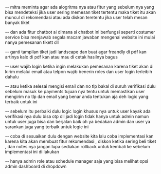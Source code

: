 -- mitra meminta agar ada alogritma nya atau fitur yang sebelum nya yang bisa mendeteksi jika user sering memesan tiket tertentu maka tiket itu akan muncul di rekomendasi atau ada diskon teretentu jika user telah mesan banyak tiket

-- dan ada fitur chatbot ai dimana si chatbot ini berfungsi seperti costumer service bisa menjawab segala macam jawaban mengenai website ini mulai nanya pemesanan tikett dll

-- ganti tampilan tiket jadi landscape dan buat agar freandly di pdf kan artinya kalo di pdf kan atau mau di cetak hasilnya bagus

-- user wajib login ketika ingin melakukan pemesanan karena tiket akan di kirim melalui email atau telpon
wajib benerin roles dan user login terleibih dahulu

-- atau ketika selesai mengisi email dan no tlp bakal di suruh verifikasi dulu sebelum masuk ke payments tujuan nya tentu untuk memastikan user mengirim no tlp dan email yang benar anda tentukan aja deh logic yang terbaik untuk ini

-- sebelum itu perbaiki dulu logic login khusus nya untuk user kayak ada verifikasi nya dulu bisa otp dll jadi login tidak hanya untuk admin namun untuk user juga bisa dan berjalan baik oh ya bedakan admin dan user ya sarankan juga yang terbaik untuk logic ini



-- coba di sesuaikan dulu dengan website kita lalu coba implementasi kan karena kita akan membuat fitur rekomendasi , diskon ketika sering beli tiket ,  dan notes nya jangan lupa sediakan rollback untuk kembali ke sebelum implementasi ini di lakukan                        


-- hanya admin role atau schedule manager saja yang bisa melihat opsi admin dashboard di dropdown

<!-- -- juga adakan opsi verivikasi via email dimana user di kirim kan link verifikasi dengan fitur laravel 12 -->